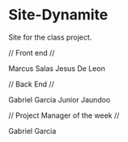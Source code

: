 # Site-Dynamite
Site for the class project.

// Front end //

Marcus Salas
Jesus De Leon

// Back End //

Gabriel Garcia
Junior Jaundoo

// Project Manager of the week //

Gabriel Garcia

